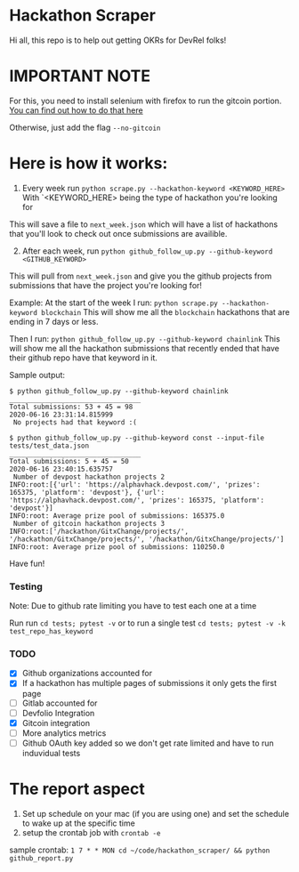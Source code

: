 # Hackathon Scraper

Hi all, this repo is to help out getting OKRs for DevRel folks!

# IMPORTANT NOTE

For this, you need to install selenium with firefox to run the gitcoin portion. [You can find out how to do that here](https://towardsdatascience.com/data-science-skills-web-scraping-javascript-using-python-97a29738353f)

Otherwise, just add the flag `--no-gitcoin`

# Here is how it works:

1. Every week run `python scrape.py --hackathon-keyword <KEYWORD_HERE>`
With `<KEYWORD_HERE> being the type of hackathon you're looking for

This will save a file to `next_week.json` which will have a list of hackathons that you'll look to check out once submissions are availible. 

2. After each week, run `python github_follow_up.py --github-keyword <GITHUB_KEYWORD>`

This will pull from `next_week.json` and give you the github projects from submissions that have the project you're looking for!

Example:
At the start of the week I run:
`python scrape.py --hackathon-keyword blockchain`
This will show me all the `blockchain` hackathons that are ending in 7 days or less.

Then I run:
`python github_follow_up.py --github-keyword chainlink`
This will show me all the hackathon submissions that recently ended that have their github repo have that keyword in it.

Sample output:
```
$ python github_follow_up.py --github-keyword chainlink
_________________________________
Total submissions: 53 + 45 = 98
2020-06-16 23:31:14.815999
 No projects had that keyword :(
```

```
$ python github_follow_up.py --github-keyword const --input-file tests/test_data.json 
_________________________________
Total submissions: 5 + 45 = 50
2020-06-16 23:40:15.635757
 Number of devpost hackathon projects 2
INFO:root:[{'url': 'https://alphavhack.devpost.com/', 'prizes': 165375, 'platform': 'devpost'}, {'url': 'https://alphavhack.devpost.com/', 'prizes': 165375, 'platform': 'devpost'}]
INFO:root: Average prize pool of submissions: 165375.0
 Number of gitcoin hackathon projects 3
INFO:root:['/hackathon/GitxChange/projects/', '/hackathon/GitxChange/projects/', '/hackathon/GitxChange/projects/']
INFO:root: Average prize pool of submissions: 110250.0
```
Have fun!

### Testing
Note: Due to github rate limiting you have to test each one at a time

Run run `cd tests; pytest -v` or to run a single test `cd tests; pytest -v -k test_repo_has_keyword`

### TODO
- [x] Github organizations accounted for
- [x] If a hackathon has multiple pages of submissions it only gets the first page
- [ ] Gitlab accounted for
- [ ] Devfolio Integration
- [x] Gitcoin integration
- [ ] More analytics metrics 
- [ ] Github OAuth key added so we don't get rate limited and have to run induvidual tests

# The report aspect

1. Set up schedule on your mac (if you are using one) and set the schedule to wake up at the specific time 
2. setup the crontab job with `crontab -e`

sample crontab:
`1 7 * * MON cd ~/code/hackathon_scraper/ && python github_report.py`